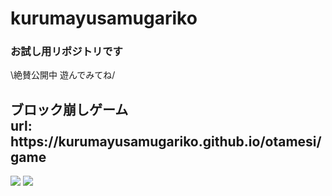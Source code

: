 <h1>kurumayusamugariko</h1>
<h3>お試し用リポジトリです</h3>
<p>\絶賛公開中 遊んでみてね/</p>

<h2>ブロック崩しゲーム <br>url: https://kurumayusamugariko.github.io/otamesi/game</h2>
 
<img src="https://img.shields.io/badge/-Javascript-black.svg?logo=javascript&style=popout-square"> <img src="https://img.shields.io/badge/-Node.js-black.svg?logo=node.js&style=popout-square">

